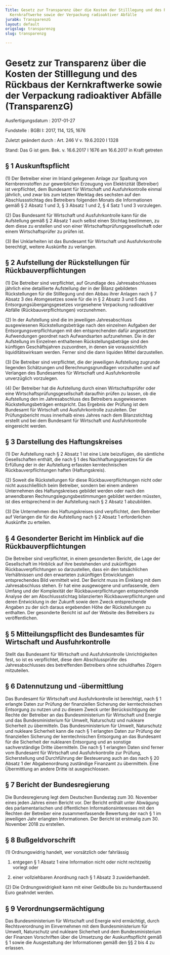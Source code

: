 ```yaml
---
Title: Gesetz zur Transparenz über die Kosten der Stilllegung und des Rückbaus der
  Kernkraftwerke sowie der Verpackung radioaktiver Abfälle
jurabk: TransparenzG
layout: default
origslug: transparenzg
slug: transparenzg

---
```


# Gesetz zur Transparenz über die Kosten der Stilllegung und des Rückbaus der Kernkraftwerke sowie der Verpackung radioaktiver Abfälle (TransparenzG)

Ausfertigungsdatum
:   2017-01-27

Fundstelle
:   BGBl I: 2017, 114, 125, 1676

Zuletzt geändert durch
:   Art. 246 V v. 19.6.2020 I 1328

Stand: Das G ist gem. Bek. v. 16.6.2017 I 1676 am 16.6.2017 in Kraft getreten

## § 1 Auskunftspflicht

(1) Der Betreiber einer im Inland gelegenen Anlage zur Spaltung von Kernbrennstoffen zur gewerblichen Erzeugung von Elektrizität (Betreiber) ist verpflichtet, dem Bundesamt für Wirtschaft und Ausfuhrkontrolle einmal jährlich, und zwar bis zum letzten Werktag des sechsten auf den Abschlussstichtag des Betreibers folgenden Monats die Informationen gemäß § 2 Absatz 1 und 3, § 3 Absatz 1 und 2, § 4 Satz 1 und 3 vorzulegen.

(2) Das Bundesamt für Wirtschaft und Ausfuhrkontrolle kann für die Aufstellung gemäß § 2 Absatz 1 auch selbst einen Stichtag bestimmen, zu dem diese zu erstellen und von einer Wirtschaftsprüfungsgesellschaft oder einem Wirtschaftsprüfer zu prüfen ist.

(3) Bei Unklarheiten ist das Bundesamt für Wirtschaft und Ausfuhrkontrolle berechtigt, weitere Auskünfte zu verlangen.


## § 2 Aufstellung der Rückstellungen für Rückbauverpflichtungen

(1) Die Betreiber sind verpflichtet, auf Grundlage des Jahresabschlusses jährlich eine detaillierte Aufstellung der in der Bilanz gebildeten Rückstellungen für die Stilllegung und den Abbau ihrer Anlagen nach § 7 Absatz 3 des Atomgesetzes sowie für die in § 2 Absatz 3 und 5 des Entsorgungsübergangsgesetzes vorgesehene Verpackung radioaktiver Abfälle (Rückbauverpflichtungen) vorzunehmen.

(2) In der Aufstellung sind die im jeweiligen Jahresabschluss ausgewiesenen Rückstellungsbeträge nach den einzelnen Aufgaben der Entsorgungsverpflichtungen mit den entsprechenden dafür angesetzten Aufwendungen geordnet nach Aufwandsarten aufzunehmen. Die in der Aufstellung im Einzelnen enthaltenen Rückstellungsbeträge sind den künftigen Geschäftsjahren zuzuordnen, in denen sie voraussichtlich liquiditätswirksam werden. Ferner sind die dann liquiden Mittel darzustellen.

(3) Die Betreiber sind verpflichtet, die der jeweiligen Aufstellung zugrunde liegenden Schätzungen und Berechnungsgrundlagen vorzuhalten und auf Verlangen des Bundesamtes für Wirtschaft und Ausfuhrkontrolle unverzüglich vorzulegen.

(4) Der Betreiber hat die Aufstellung durch einen Wirtschaftsprüfer oder eine Wirtschaftsprüfungsgesellschaft daraufhin prüfen zu lassen, ob die Aufstellung den im Jahresabschluss des Betreibers ausgewiesenen Rückstellungsbeträgen entspricht. Das Ergebnis der Prüfung ist dem Bundesamt für Wirtschaft und Ausfuhrkontrolle zuzuleiten. Der Prüfungsbericht muss innerhalb eines Jahres nach dem Bilanzstichtag erstellt und bei dem Bundesamt für Wirtschaft und Ausfuhrkontrolle eingereicht werden.


## § 3 Darstellung des Haftungskreises

(1) Der Aufstellung nach § 2 Absatz 1 ist eine Liste beizufügen, die sämtliche Gesellschaften enthält, die nach § 1 des Nachhaftungsgesetzes für die Erfüllung der in der Aufstellung erfassten kerntechnischen Rückbauverpflichtungen haften (Haftungskreis).

(2) Soweit die Rückstellungen für diese Rückbauverpflichtungen nicht oder nicht ausschließlich beim Betreiber, sondern bei einem anderen Unternehmen des Haftungskreises gebildet werden oder nach den anwendbaren Rechnungslegungsbestimmungen gebildet werden müssten, ist dies entsprechend in der Aufstellung nach § 2 Absatz 1 abzubilden.

(3) Die Unternehmen des Haftungskreises sind verpflichtet, dem Betreiber auf Verlangen die für die Aufstellung nach § 2 Absatz 1 erforderlichen Auskünfte zu erteilen.


## § 4 Gesonderter Bericht im Hinblick auf die Rückbauverpflichtungen

Die Betreiber sind verpflichtet, in einem gesonderten Bericht, die Lage der Gesellschaft im Hinblick auf ihre bestehenden und zukünftigen Rückbauverpflichtungen so darzustellen, dass ein den tatsächlichen Verhältnissen und den erwarteten zukünftigen Entwicklungen entsprechendes Bild vermittelt wird. Der Bericht muss im Einklang mit dem Jahresabschluss stehen. Er hat eine ausgewogene und umfassende, dem Umfang und der Komplexität der Rückbauverpflichtungen entsprechende Analyse der am Abschlussstichtag bilanzierten Rückbauverpflichtungen und deren Entwicklung in der Zukunft sowie dem Zweck entsprechende Angaben zu der sich daraus ergebenden Höhe der Rückstellungen zu enthalten. Der gesonderte Bericht ist auf der Website des Betreibers zu veröffentlichen.


## § 5 Mitteilungspflicht des Bundesamtes für Wirtschaft und Ausfuhrkontrolle

Stellt das Bundesamt für Wirtschaft und Ausfuhrkontrolle Unrichtigkeiten fest, so ist es verpflichtet, diese dem Abschlussprüfer des Jahresabschlusses des betreffenden Betreibers ohne schuldhaftes Zögern mitzuteilen.


## § 6 Datennutzung und -übermittlung

Das Bundesamt für Wirtschaft und Ausfuhrkontrolle ist berechtigt, nach § 1 erlangte Daten zur Prüfung der finanziellen Sicherung der kerntechnischen Entsorgung zu nutzen und zu diesem Zweck unter Berücksichtigung der Rechte der Betreiber an das Bundesministerium für Wirtschaft und Energie und das Bundesministerium für Umwelt, Naturschutz und nukleare Sicherheit zu übermitteln. Das Bundesministerium für Umwelt, Naturschutz und nukleare Sicherheit kann die nach § 1 erlangten Daten zur Prüfung der finanziellen Sicherung der kerntechnischen Entsorgung an das Bundesamt für die Sicherheit der nuklearen Entsorgung und an sonstige sachverständige Dritte übermitteln. Die nach § 1 erlangten Daten sind ferner vom Bundesamt für Wirtschaft und Ausfuhrkontrolle zur Prüfung, Sicherstellung und Durchführung der Besteuerung auch an das nach § 20 Absatz 1 der Abgabenordnung zuständige Finanzamt zu übermitteln. Eine Übermittlung an andere Dritte ist ausgeschlossen.


## § 7 Bericht der Bundesregierung

Die Bundesregierung legt dem Deutschen Bundestag zum 30. November eines jeden Jahres einen Bericht vor. Der Bericht enthält unter Abwägung des parlamentarischen und öffentlichen Informationsinteresses mit den Rechten der Betreiber eine zusammenfassende Bewertung der nach § 1 im jeweiligen Jahr erlangten Informationen. Der Bericht ist erstmalig zum 30. November 2018 zu erstellen.


## § 8 Bußgeldvorschrift

(1) Ordnungswidrig handelt, wer vorsätzlich oder fahrlässig

1.  entgegen § 1 Absatz 1 eine Information nicht oder nicht rechtzeitig vorlegt oder


2.  einer vollziehbaren Anordnung nach § 1 Absatz 3 zuwiderhandelt.




(2) Die Ordnungswidrigkeit kann mit einer Geldbuße bis zu hunderttausend Euro geahndet werden.


## § 9 Verordnungsermächtigung

Das Bundesministerium für Wirtschaft und Energie wird ermächtigt, durch Rechtsverordnung im Einvernehmen mit dem Bundesministerium für Umwelt, Naturschutz und nukleare Sicherheit und dem Bundesministerium der Finanzen Vorschriften über die Umsetzung der Auskunftspflicht gemäß § 1 sowie die Ausgestaltung der Informationen gemäß den §§ 2 bis 4 zu erlassen.

